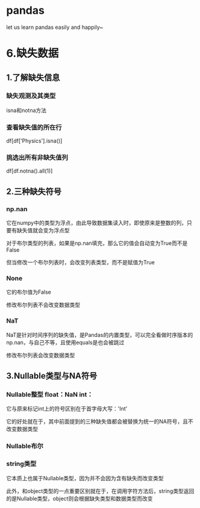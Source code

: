 # pandas
let us learn pandas easily and happily~

# 6.缺失数据
## 1.了解缺失信息
### 缺失观测及其类型 
isna和notna方法

### 查看缺失值的所在行
df[df['Physics'].isna()]
### 挑选出所有非缺失值列
df[df.notna().all(1)]

## 2.三种缺失符号
### np.nan
它在numpy中的类型为浮点，由此导致数据集读入时，即使原来是整数的列，只要有缺失值就会变为浮点型

对于布尔类型的列表，如果是np.nan填充，那么它的值会自动变为True而不是False

但当修改一个布尔列表时，会改变列表类型，而不是赋值为True
### None
它的布尔值为False 

修改布尔列表不会改变数据类型
### NaT
NaT是针对时间序列的缺失值，是Pandas的内置类型，可以完全看做时序版本的np.nan，与自己不等，且使用equals是也会被跳过

修改布尔列表会改变数据类型

## 3.Nullable类型与NA符号
### Nullable整型 float：NaN int：<NA>
它与原来标记int上的符号区别在于首字母大写：'Int’

它的好处就在于，其中前面提到的三种缺失值都会被替换为统一的NA符号，且不改变数据类型

### Nullable布尔

### string类型
它本质上也属于Nullable类型，因为并不会因为含有缺失而改变类型

此外，和object类型的一点重要区别就在于，在调用字符方法后，string类型返回的是Nullable类型，object则会根据缺失类型和数据类型而改变


